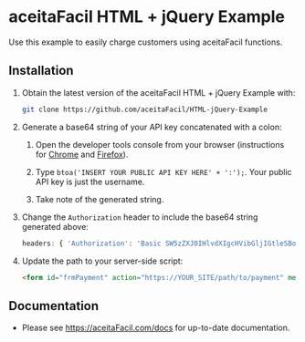 # aceitaFacil HTML + jQuery Example

Use this example to easily charge customers using aceitaFacil functions.

## Installation

1. Obtain the latest version of the aceitaFacil HTML + jQuery Example with:

    ```sh
    git clone https://github.com/aceitaFacil/HTML-jQuery-Example
    ```

2. Generate a base64 string of your API key concatenated with a colon:

    1. Open the developer tools console from your browser (instructions for
       [Chrome][devtools-chrome] and [Firefox][devtools-firefox]).

    2. Type `btoa('INSERT YOUR PUBLIC API KEY HERE' + ':');`. Your public API
       key is just the username.

    3. Take note of the generated string.

3. Change the `Authorization` header to include the base64 string generated
   above:

    ```javascript
    headers: { 'Authorization': 'Basic SW5zZXJ0IHlvdXIgcHVibGljIGtleSBoZXJlOg==' },
    ```

4. Update the path to your server-side script:

    ```html
    <form id="frmPayment" action="https://YOUR_SITE/path/to/payment" method="post">
    ```

## Documentation

* Please see https://aceitaFacil.com/docs for up-to-date documentation.

[devtools-chrome]: https://developer.chrome.com/devtools/docs/shortcuts
[devtools-firefox]: https://developer.mozilla.org/en-US/docs/Tools/Keyboard_shortcuts

